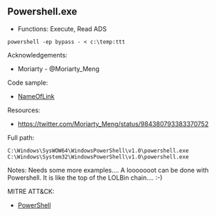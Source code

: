 ## Powershell.exe

* Functions: Execute, Read ADS

```
powershell -ep bypass - < c:\temp:ttt    

```

Acknowledgements:
* Moriarty - @Moriarty_Meng

Code sample:
* [NameOfLink](Payload/NameOfPayload)

Resources:
* https://twitter.com/Moriarty_Meng/status/984380793383370752

Full path:
```
C:\Windows\SysWOW64\WindowsPowerShell\v1.0\powershell.exe
C:\Windows\System32\WindowsPowerShell\v1.0\powershell.exe
```

Notes:
Needs some more examples.... A looooooot can be done with Powershell. It is like the top of the LOLBin chain.... :-)


 
MITRE ATT&CK:
* [PowerShell](https://attack.mitre.org/wiki/Technique/T1086)
